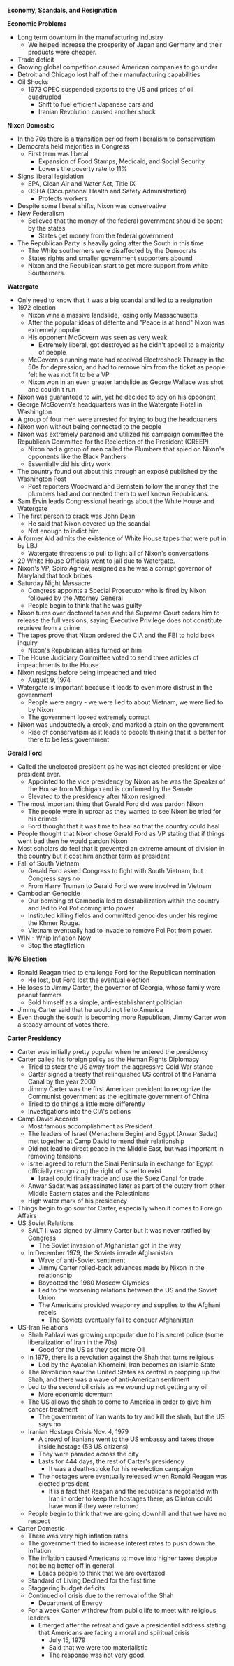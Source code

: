 **Economy, Scandals, and Resignation**

**Economic Problems**
- Long term downturn in the manufacturing industry
	- We helped increase the prosperity of Japan and Germany and their products were cheaper. 
- Trade deficit 
- Growing global competition caused American companies to go under
- Detroit and Chicago lost half of their manufacturing capabilities
- Oil Shocks
	- 1973 OPEC suspended exports to the US and prices of oil quadrupled
		- Shift to fuel efficient Japanese cars and 
		- Iranian Revolution caused another shock

**Nixon Domestic**
- In the 70s there is a transition period from liberalism to conservatism 
- Democrats held majorities in Congress
	- First term was liberal
		- Expansion of Food Stamps, Medicaid, and Social Security
		- Lowers the poverty rate to 11%
- Signs liberal legislation
	-  EPA, Clean Air and Water Act, Title IX
	- OSHA (Occupational Health and Safety Administration)
		- Protects workers
- Despite some liberal shifts, Nixon was conservative 
- New Federalism
	- Believed that the money of the federal government should be spent by the states
		- States get money from the federal government
- The Republican Party is heavily going after the South in this time
	- The White southerners were disaffected by the Democrats
	- States rights and smaller government supporters abound
	- Nixon and the Republican start to get more support from white Southerners. 

**Watergate**
- Only need to know that it was a big scandal and led to a resignation
- 1972 election
	- Nixon wins a massive landslide, losing only Massachusetts
	- After the popular ideas of détente and "Peace is at hand" Nixon was extremely popular
	- His opponent McGovern was seen as very weak 
		- Extremely liberal, got destroyed as he didn't appeal to a majority of people
	- McGovern's running mate had received Electroshock Therapy in the 50s for depression, and had to remove him from the ticket as people felt he was not fit to be a VP
	- Nixon won in an even greater landslide as George Wallace was shot and couldn't run
- Nixon was guaranteed to win, yet he decided to spy on his opponent
- George McGovern's headquarters was in the Watergate Hotel in Washington
- A group of four men were arrested for trying to bug the headquarters
- Nixon won without being connected to the people 
- Nixon was extremely paranoid and utilized his campaign committee the Republican Committee for the Reelection of the President (CREEP)
	- Nixon had a group of men called the Plumbers that spied on Nixon's opponents like the Black Panthers
	- Essentially did his dirty work
- The country found out about this through an exposé published by the Washington Post
	- Post reporters Woodward and Bernstein follow the money that the plumbers had and connected them to well known Republicans. 
- Sam Ervin leads Congressional hearings about the White House and Watergate
- The first person to crack was John Dean
	- He said that Nixon covered up the scandal
	- Not enough to indict him
- A former Aid admits the existence of White House tapes that were put in by LBJ
	- Watergate threatens to pull to light all of Nixon's conversations
- 29 White House Officials went to jail due to Watergate. 
- Nixon's VP, Spiro Agnew, resigned as he was a corrupt governor of Maryland that took bribes 
- Saturday Night Massacre 
	- Congress appoints a Special Prosecutor who is fired by Nixon followed by the Attorney General
	- People begin to think that he was guilty
- Nixon turns over doctored tapes and the Supreme Court orders him to release the full versions, saying Executive Privilege does not constitute reprieve from a crime
- The tapes prove that Nixon ordered the CIA and the FBI to hold back inquiry 
	- Nixon's Republican allies turned on him
- The House Judiciary Committee voted to send three articles of impeachments to the House
- Nixon resigns before being impeached and tried
	- August 9, 1974
- Watergate is important because it leads to even more distrust in the government
	- People were angry - we were lied to about Vietnam, we were lied to by Nixon
	- The government looked extremely corrupt
- Nixon was undoubtedly a crook, and marked a stain on the government 
	- Rise of conservatism as it leads to people thinking that it is better for there to be less government

**Gerald Ford**
- Called the unelected president as he was not elected president or vice president ever. 
	- Appointed to the vice presidency by Nixon as he was the Speaker of the House from Michigan and is confirmed by the Senate
	- Elevated to the presidency after Nixon resigned
- The most important thing that Gerald Ford did was pardon Nixon
	- The people were in uproar as they wanted to see Nixon be tried for his crimes
	- Ford thought that it was time to heal so that the country could heal
- People thought that Nixon chose Gerald Ford as VP stating that if things went bad then he would pardon Nixon
- Most scholars do feel that it prevented an extreme amount of division in the country but it cost him another term as president
- Fall of South Vietnam 
	- Gerald Ford asked Congress to fight with South Vietnam, but Congress says no
	- From Harry Truman to Gerald Ford we were involved in Vietnam
- Cambodian Genocide
	- Our bombing of Cambodia led to destabilization within the country and led to Pol Pot coming into power
	- Instituted killing fields and committed genocides under his regime the Khmer Rouge. 
	- Vietnam eventually had to invade to remove Pol Pot from power. 
- WIN - Whip Inflation Now
	- Stop the stagflation

**1976 Election**
- Ronald Reagan tried to challenge Ford for the Republican nomination
	- He lost, but Ford lost the eventual election
- He loses to Jimmy Carter, the governor of Georgia, whose family were peanut farmers
	- Sold himself as a simple, anti-establishment politician
- Jimmy Carter said that he would not lie to America
- Even though the south is becoming more Republican, Jimmy Carter won a steady amount of votes there. 

**Carter Presidency**
- Carter was initially pretty popular when he entered the presidency
- Carter called his foreign policy as the Human Rights Diplomacy
	- Tried to steer the US away from the aggressive Cold War stance
	- Carter signed a treaty that relinquished US control of the Panama Canal by the year 2000
	- Jimmy Carter was the first American president to recognize the Communist government as the legitimate government of China
	- Tried to do things a little more differently
	- Investigations into the CIA's actions
- Camp David Accords 
	- Most famous accomplishment as President
	- The leaders of Israel (Menachem Begin) and Egypt (Anwar Sadat) met together at Camp David to mend their relationship
	- Did not lead to direct peace in the Middle East, but was important in removing tensions
	- Israel agreed to return the Sinai Peninsula in exchange for Egypt officially recognizing the right of Israel to exist
		- Israel could finally trade and use the Suez Canal for trade
	- Anwar Sadat was assassinated later as part of the outcry from other Middle Eastern states and the Palestinians 
	- High water mark of his presidency 
- Things begin to go sour for Carter, especially when it comes to Foreign Affairs
- US Soviet Relations
	- SALT II was signed by Jimmy Carter but it was never ratified by Congress
		- The Soviet invasion of Afghanistan got in the way
	- In December 1979, the Soviets invade Afghanistan 
		- Wave of anti-Soviet sentiment 
		- Jimmy Carter rolled-back advances made by Nixon in the relationship
		- Boycotted the 1980 Moscow Olympics
		- Led to the worsening relations between the US and the Soviet Union
		- The Americans provided weaponry and supplies to the Afghani rebels
			- The Soviets eventually fail to conquer Afghanistan 
- US-Iran Relations
	- Shah Pahlavi was growing unpopular due to his secret police (some liberalization of Iran in the 70s)
		- Good for the US as they got more Oil
	- In 1979, there is a revolution against the Shah that turns religious
		- Led by the Ayatollah Khomeini, Iran becomes an Islamic State
	- The Revolution saw the United States as central in propping up the Shah, and there was a wave of anti-American sentiment
	- Led to the second oil crisis as we wound up not getting any oil
		- More economic downturn
	- The US allows the shah to come to America in order to give him cancer treatment
		- The government of Iran wants to try and kill the shah, but the US says no
	- Iranian Hostage Crisis Nov. 4, 1979
		- A crowd of Iranians went to the US embassy and takes those inside hostage (53 US citizens) 
		- They were paraded across the city 
		- Lasts for 444 days, the rest of Carter's presidency 
			- It was a death-stroke for his re-election campaign
		- The hostages were eventually released when Ronald Reagan was elected president
			- It is a fact that Reagan and the republicans negotiated with Iran in order to keep the hostages there, as Clinton could have won if they were returned
	- People begin to think that we are going downhill and that we have no respect
- Carter Domestic 
	- There was very high inflation rates 
	- The government tried to increase interest rates to push down the inflation
	- The inflation caused Americans to move into higher taxes despite not being better off in general
		- Leads people to think that we are overtaxed
	- Standard of Living Declined for the first time
	- Staggering budget deficits
	- Continued oil crisis due to the removal of the Shah
		- Department of Energy
	- For a week Carter withdrew from public life to meet with religious leaders
		- Emerged after the retreat and gave a presidential address stating that Americans are facing a moral and spiritual crisis 
			- July 15, 1979
			- Said that we were too materialistic 
			- The response was not very good. 

